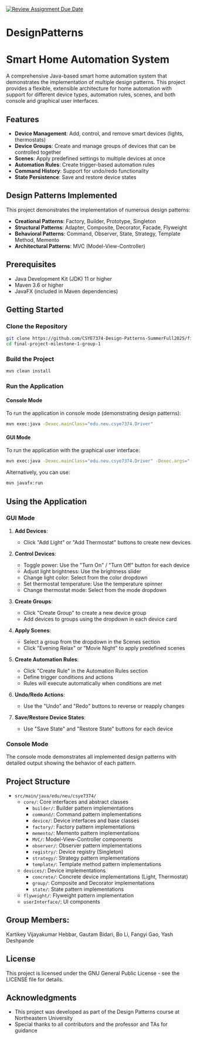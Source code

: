 [![Review Assignment Due Date](https://classroom.github.com/assets/deadline-readme-button-22041afd0340ce965d47ae6ef1cefeee28c7c493a6346c4f15d667ab976d596c.svg)](https://classroom.github.com/a/vN5dLYMT)
# DesignPatterns
# Smart Home Automation System

A comprehensive Java-based smart home automation system that demonstrates the implementation of multiple design patterns. This project provides a flexible, extensible architecture for home automation with support for different device types, automation rules, scenes, and both console and graphical user interfaces.

## Features

- **Device Management**: Add, control, and remove smart devices (lights, thermostats)
- **Device Groups**: Create and manage groups of devices that can be controlled together
- **Scenes**: Apply predefined settings to multiple devices at once
- **Automation Rules**: Create trigger-based automation rules
- **Command History**: Support for undo/redo functionality
- **State Persistence**: Save and restore device states

## Design Patterns Implemented

This project demonstrates the implementation of numerous design patterns:

- **Creational Patterns**: Factory, Builder, Prototype, Singleton
- **Structural Patterns**: Adapter, Composite, Decorator, Facade, Flyweight
- **Behavioral Patterns**: Command, Observer, State, Strategy, Template Method, Memento
- **Architectural Patterns**: MVC (Model-View-Controller)

## Prerequisites

- Java Development Kit (JDK) 11 or higher
- Maven 3.6 or higher
- JavaFX (included in Maven dependencies)

## Getting Started

### Clone the Repository

```bash
git clone https://github.com/CSYE7374-Design-Patterns-SummerFull2025/final-project-milestone-1-group-1
cd final-project-milestone-1-group-1
```

### Build the Project

```bash
mvn clean install
```

### Run the Application

#### Console Mode

To run the application in console mode (demonstrating design patterns):

```bash
mvn exec:java -Dexec.mainClass="edu.neu.csye7374.Driver"
```

#### GUI Mode

To run the application with the graphical user interface:

```bash
mvn exec:java -Dexec.mainClass="edu.neu.csye7374.Driver" -Dexec.args="--ui"
```

Alternatively, you can use:

```bash
mvn javafx:run
```

## Using the Application

### GUI Mode

1. **Add Devices**:
   - Click "Add Light" or "Add Thermostat" buttons to create new devices

2. **Control Devices**:
   - Toggle power: Use the "Turn On" / "Turn Off" button for each device
   - Adjust light brightness: Use the brightness slider
   - Change light color: Select from the color dropdown
   - Set thermostat temperature: Use the temperature spinner
   - Change thermostat mode: Select from the mode dropdown

3. **Create Groups**:
   - Click "Create Group" to create a new device group
   - Add devices to groups using the dropdown in each device card

4. **Apply Scenes**:
   - Select a group from the dropdown in the Scenes section
   - Click "Evening Relax" or "Movie Night" to apply predefined scenes

5. **Create Automation Rules**:
   - Click "Create Rule" in the Automation Rules section
   - Define trigger conditions and actions
   - Rules will execute automatically when conditions are met

6. **Undo/Redo Actions**:
   - Use the "Undo" and "Redo" buttons to reverse or reapply changes

7. **Save/Restore Device States**:
   - Use "Save State" and "Restore State" buttons for each device

### Console Mode

The console mode demonstrates all implemented design patterns with detailed output showing the behavior of each pattern.

## Project Structure

- `src/main/java/edu/neu/csye7374/`
  - `core/`: Core interfaces and abstract classes
    - `builder/`: Builder pattern implementations
    - `command/`: Command pattern implementations
    - `device/`: Device interfaces and base classes
    - `factory/`: Factory pattern implementations
    - `memento/`: Memento pattern implementations
    - `MVC/`: Model-View-Controller components
    - `observer/`: Observer pattern implementations
    - `registry/`: Device registry (Singleton)
    - `strategy/`: Strategy pattern implementations
    - `template/`: Template method pattern implementations
  - `devices/`: Device implementations
    - `concrete/`: Concrete device implementations (Light, Thermostat)
    - `group/`: Composite and Decorator implementations
    - `state/`: State pattern implementations
  - `flyweight/`: Flyweight pattern implementation
  - `userInterface/`: UI components


## Group Members:
Kartikey Vijayakumar Hebbar, Gautam Bidari, Bo Li, Fangyi Gao, Yash Deshpande​


## License

This project is licensed under the GNU General Public License - see the LICENSE file for details.

## Acknowledgments

- This project was developed as part of the Design Patterns course at Northeastern University
- Special thanks to all contributors and the professor and TAs for guidance

